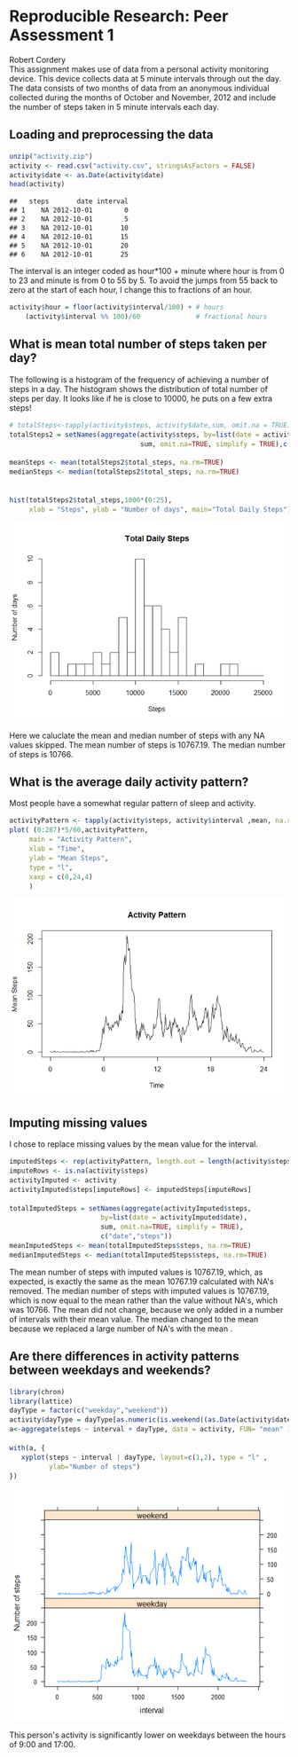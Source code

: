 # Reproducible Research: Peer Assessment 1
Robert Cordery  
This assignment makes use of data from a personal activity monitoring device.
This device collects data at 5 minute intervals through out the day. The data
consists of two months of data from an anonymous individual collected during
the months of October and November, 2012 and include the number of steps
taken in 5 minute intervals each day.

## Loading and preprocessing the data


```r
unzip("activity.zip")
activity <- read.csv("activity.csv", stringsAsFactors = FALSE)
activity$date <- as.Date(activity$date)
head(activity)
```

```
##   steps       date interval
## 1    NA 2012-10-01        0
## 2    NA 2012-10-01        5
## 3    NA 2012-10-01       10
## 4    NA 2012-10-01       15
## 5    NA 2012-10-01       20
## 6    NA 2012-10-01       25
```

The interval is an integer coded as hour*100 + minute where hour is from 
0 to 23 and minute is from 0 to 55 by 5. To avoid the jumps from 55 back to zero 
at the start of each hour, I change this to fractions of an hour. 


```r
activity$hour = floor(activity$interval/100) + # hours
    (activity$interval %% 100)/60              # fractional hours
```


## What is mean total number of steps taken per day?
The following is a histogram of the frequency of achieving a number of steps in a day. 
The histogram shows the distribution of total number of steps per day. 
It looks like if he is close to 10000, he puts on a few extra steps!


```r
# totalSteps<-tapply(activity$steps, activity$date,sum, omit.na = TRUE)
totalSteps2 = setNames(aggregate(activity$steps, by=list(date = activity$date), 
                                 sum, omit.na=TRUE, simplify = TRUE),c("date","total_steps"))

meanSteps <- mean(totalSteps2$total_steps, na.rm=TRUE)
medianSteps <- median(totalSteps2$total_steps, na.rm=TRUE)


hist(totalSteps2$total_steps,1000*(0:25), 
     xlab = "Steps", ylab = "Number of days", main="Total Daily Steps")
```

![](PA1_template_files/figure-html/meanSteps-1.png) 


Here we caluclate the mean and median number of steps with any NA values skipped.
The mean number of steps is 10767.19.
The median number of steps is 10766. 


## What is the average daily activity pattern?
Most people have a somewhat regular pattern of sleep and activity. 


```r
activityPattern <- tapply(activity$steps, activity$interval ,mean, na.rm = TRUE)
plot( (0:287)*5/60,activityPattern,
     main = "Activity Pattern",
     xlab = "Time",
     ylab = "Mean Steps", 
     type = "l",
     xaxp = c(0,24,4)
     )
```

![](PA1_template_files/figure-html/unnamed-chunk-2-1.png) 

## Imputing missing values
I chose to replace missing values by the mean value for the interval.


```r
imputedSteps <- rep(activityPattern, length.out = length(activity$steps))
imputeRows <- is.na(activity$steps)
activityImputed <- activity
activityImputed$steps[imputeRows] <- imputedSteps[imputeRows]

totalImputedSteps = setNames(aggregate(activityImputed$steps, 
                       by=list(date = activityImputed$date), 
                       sum, omit.na=TRUE, simplify = TRUE),
                       c("date","steps"))
meanImputedSteps <- mean(totalImputedSteps$steps, na.rm=TRUE)
medianImputedSteps <- median(totalImputedSteps$steps, na.rm=TRUE)
```

The mean number of steps with imputed values is 
10767.19, which, as expected,  is exactly the same as the mean 
10767.19 calculated with NA's removed. 
The median number of steps with imputed values is 
10767.19, which is now equal to the mean rather than the value without NA's, which was 10766. 
The mean did not change, because we only added in a number of intervals with their mean value. The median changed to the mean because we replaced a large number of NA's with the mean . 

## Are there differences in activity patterns between weekdays and weekends?


```r
library(chron)
library(lattice)
dayType = factor(c("weekday","weekend"))
activity$dayType = dayType[as.numeric(is.weekend((as.Date(activity$date))))+1]
a<-aggregate(steps ~ interval + dayType, data = activity, FUN= "mean" )

with(a, {
   xyplot(steps ~ interval | dayType, layout=c(1,2), type = "l" ,
          ylab="Number of steps")        
})
```

![](PA1_template_files/figure-html/unnamed-chunk-4-1.png) 

This person's activity is significantly lower on weekdays between the hours of 9:00 and 17:00. 
